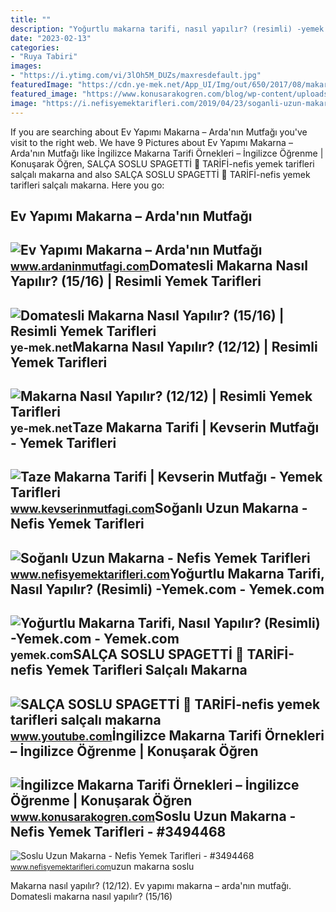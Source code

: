 ```yaml
---
title: ""
description: "Yoğurtlu makarna tarifi, nasıl yapılır? (resimli) -yemek.com"
date: "2023-02-13"
categories:
- "Ruya Tabiri"
images:
- "https://i.ytimg.com/vi/3lOh5M_DUZs/maxresdefault.jpg"
featuredImage: "https://cdn.ye-mek.net/App_UI/Img/out/650/2017/08/makarna-resimli-yemek-tarifi(12).jpg"
featured_image: "https://www.konusarakogren.com/blog/wp-content/uploads/2019/07/makarna.jpg"
image: "https://i.nefisyemektarifleri.com/2019/04/23/soganli-uzun-makarna-2.jpg"
---
```


If you are searching about Ev Yapımı Makarna – Arda'nın Mutfağı you've visit to the right web. We have 9 Pictures about Ev Yapımı Makarna – Arda'nın Mutfağı like İngilizce Makarna Tarifi Örnekleri – İngilizce Öğrenme | Konuşarak Öğren, SALÇA SOSLU SPAGETTİ 🍝 TARİFİ-nefis yemek tarifleri salçalı makarna and also SALÇA SOSLU SPAGETTİ 🍝 TARİFİ-nefis yemek tarifleri salçalı makarna. Here you go:

Ev Yapımı Makarna – Arda'nın Mutfağı
------------------------------------

 ![Ev Yapımı Makarna – Arda'nın Mutfağı](https://www.ardaninmutfagi.com/wp-content/uploads/2013/02/ev_yapimi_makarna.jpg) <small>www.ardaninmutfagi.com</small>Domatesli Makarna Nasıl Yapılır? (15/16) | Resimli Yemek Tarifleri
------------------------------------------------------------------

 ![Domatesli Makarna Nasıl Yapılır? (15/16) | Resimli Yemek Tarifleri](https://cdn.ye-mek.net/App_UI/Img/out/650/2017/07/domatesli-makarna-resimli-yemek-tarifi(15).jpg) <small>ye-mek.net</small>Makarna Nasıl Yapılır? (12/12) | Resimli Yemek Tarifleri
--------------------------------------------------------

 ![Makarna Nasıl Yapılır? (12/12) | Resimli Yemek Tarifleri](https://cdn.ye-mek.net/App_UI/Img/out/650/2017/08/makarna-resimli-yemek-tarifi(12).jpg) <small>ye-mek.net</small>Taze Makarna Tarifi | Kevserin Mutfağı - Yemek Tarifleri
--------------------------------------------------------

 ![Taze Makarna Tarifi | Kevserin Mutfağı - Yemek Tarifleri](https://www.kevserinmutfagi.com/wp-content/uploads/2013/02/taze_makarna1-1-600x450.jpg) <small>www.kevserinmutfagi.com</small>Soğanlı Uzun Makarna - Nefis Yemek Tarifleri
--------------------------------------------

 ![Soğanlı Uzun Makarna - Nefis Yemek Tarifleri](https://i.nefisyemektarifleri.com/2019/04/23/soganli-uzun-makarna-2.jpg) <small>www.nefisyemektarifleri.com</small>Yoğurtlu Makarna Tarifi, Nasıl Yapılır? (Resimli) -Yemek.com - Yemek.com
------------------------------------------------------------------------

 ![Yoğurtlu Makarna Tarifi, Nasıl Yapılır? (Resimli) -Yemek.com - Yemek.com](https://cdn.yemek.com/mnresize/1250/833/uploads/2022/10/yogurtlu-makarna-sunum-yemekcom.jpg) <small>yemek.com</small>SALÇA SOSLU SPAGETTİ 🍝 TARİFİ-nefis Yemek Tarifleri Salçalı Makarna
-------------------------------------------------------------------

 ![SALÇA SOSLU SPAGETTİ 🍝 TARİFİ-nefis yemek tarifleri salçalı makarna](https://i.ytimg.com/vi/3lOh5M_DUZs/maxresdefault.jpg) <small>www.youtube.com</small>İngilizce Makarna Tarifi Örnekleri – İngilizce Öğrenme | Konuşarak Öğren
------------------------------------------------------------------------

 ![İngilizce Makarna Tarifi Örnekleri – İngilizce Öğrenme | Konuşarak Öğren](https://www.konusarakogren.com/blog/wp-content/uploads/2019/07/makarna.jpg) <small>www.konusarakogren.com</small>Soslu Uzun Makarna - Nefis Yemek Tarifleri - #3494468
-----------------------------------------------------

 ![Soslu Uzun Makarna - Nefis Yemek Tarifleri - #3494468](https://i.nefisyemektarifleri.com/2017/07/13/soslu-uzun-makarna.jpeg) <small>www.nefisyemektarifleri.com</small>uzun makarna soslu

Makarna nasıl yapılır? (12/12). Ev yapımı makarna – arda'nın mutfağı. Domatesli makarna nasıl yapılır? (15/16)
